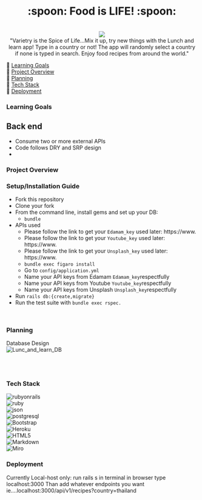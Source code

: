 
<div align="center">
<h1>:spoon: Food is LIFE! :spoon:</h1>
<br>
  <img src="https://i0.wp.com/ohhiblog.com/wp-content/uploads/2017/06/giphy-5.gif?resize=627%2C337&ssl=1.gif"><br>
  "Varietry is the Spice of Life...Mix it up, try new things with the Lunch and learn app! Type in a country or not! The app will randomly select a country if none is typed in search. Enjoy food recipes from around the world." 
</div>

:spoon: [Learning Goals](#learning-goals)
<br>
:spoon: [Project Overview](#project-overview)
<br>
:spoon: [Planning](#planning)
<br>
:spoon: [Tech Stack](#tech-stack)
<br>
:spoon: [Deployment](#deployment)
<br>

### Learning Goals
Back end
  -
  - Consume two or more external APIs 
  - Code follows DRY and SRP design
  -
  

### Project Overview


### Setup/Installation Guide
- Fork this repository
- Clone your fork
- From the command line, install gems and set up your DB:
  - ```bundle```
- APIs used
  -  Please follow the link to get your ``Edamam_key`` used later: https://www.
  -  Please follow the link to get your ``Youtube_key`` used later: https://www.
  -  Please follow the link to get your ``Unsplash_key`` used later: https://www.
  - ```bundle exec figaro install```
  - Go to ```config/application.yml```
  - Name your API keys from Edamam ```Edamam_key```respectfully
  - Name your API keys from Youtube ```Youtube_key```respectfully
  - Name your API keys from Unsplash ```Unsplash_key```respectfully
- Run ```rails db:{create,migrate}```
- Run the test suite with ```bundle exec rspec.```


<br>

### Planning
Database Design
<br>
  ![Lunc_and_learn_DB](#)
  <br>

<br>

<br>

### Tech Stack

![rubyonrails](https://img.shields.io/badge/rubyonrails-6.0.6-000000?style=for-the-badge&logo=rubyonrails&logoColor=red)
<br>
![ruby](https://img.shields.io/badge/ruby-2.7.4-000000?style=for-the-badge&logo=ruby&logoColor=red)
<br>
![json](https://img.shields.io/badge/json-000000?style=for-the-badge&logo=json&logoColor=white)
<br>
![postgresql](https://img.shields.io/badge/postgresql-000000?style=for-the-badge&logo=postgresql&logoColor=light-blue)
<br> 
![Bootstrap](https://img.shields.io/badge/bootstrap-000000?style=for-the-badge&logo=bootstrap&logoColor=white)
<br> 
![Heroku](https://img.shields.io/badge/heroku-000000.svg?style=for-the-badge&logo=heroku&logoColor=%23430098)
<br>
![HTML5](https://img.shields.io/badge/html5-000000.svg?style=for-the-badge&logo=html5&logoColor=23E34F26)
<br>
![Markdown](https://img.shields.io/badge/markdown-000000.svg?style=for-the-badge&logo=markdown&logoColor=white)
<br>
![Miro](https://img.shields.io/badge/Miro-000000?style=for-the-badge&logo=Miro&logoColor=yellow)
<br>

 

### Deployment
Currently Local-host only: 
run rails s in terminal
in browser type localhost:3000
Than add whatever endpoints you want
ie....localhost:3000/api/v1/recipes?country=thailand
